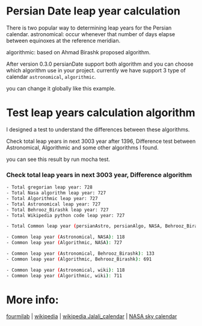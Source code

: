 Persian Date leap year calculation
==============

There is two popular way to determining leap years for the Persian calendar. 
astronomical: occur whenever that number of days elapse between equinoxes at the reference meridian.

algorithmic: based on Ahmad Birashk proposed algorithm.

After version 0.3.0 persianDate support both algorithm and you can choose which algorithm use in your project. 
currently we have support 3 type of calendar ``` astronomical ```, ``` algorithmic ```.

you can change it globally like this example.

# Test leap years calculation algorithm

I designed a test to understand the differences between these algorithms.

Check total leap years in next 3003 year after 1396, Difference test between Astronomical, Algorithmic and some other algorithms I found.

you can see this result by run mocha test.

### Check total leap years in next 3003 year, Difference algorithm

```bash
- Total gregorian leap year: 728
- Total Nasa algorithm leap year: 727
- Total Algorithmic leap year: 727
- Total Astronomical leap year: 727
- Total Behrooz_Birashk leap year: 727
- Total Wikipedia python code leap year: 727

- Total Common leap year (persianAstro, persianAlgo, NASA, Behrooz_Birashk, wiki python, gregorian): 118

- Common leap year (Astronomical, NASA): 118
- Common leap year (Algorithmic, NASA): 727

- Common leap year (Astronomical, Behrooz_Birashk): 133
- Common leap year (Algorithmic, Behrooz_Birashk): 691

- Common leap year (Astronomical, wiki): 118
- Common leap year (Algorithmic, wiki): 711

```

# More info:

[fourmilab](http://www.fourmilab.ch/documents/calendar/) 
| 
[wikipedia](https://fa.wikipedia.org/wiki/%DA%AF%D8%A7%D9%87%E2%80%8C%D8%B4%D9%85%D8%A7%D8%B1%DB%8C_%D9%87%D8%AC%D8%B1%DB%8C_%D8%AE%D9%88%D8%B1%D8%B4%DB%8C%D8%AF%DB%8C_%D8%AD%D8%B3%D8%A7%D8%A8%DB%8C)
|
[wikipedia Jalali_calendar](https://en.wikipedia.org/wiki/Jalali_calendar)
|
[NASA sky calendar](https://eclipse.gsfc.nasa.gov/SKYCAL/SKYCAL.html)
